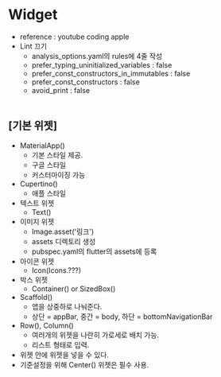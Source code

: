 # Widget
* reference : youtube coding apple
* Lint 끄기
    * analysis_options.yaml의 rules에 4줄 작성
    * prefer_typing_uninitialized_variables : false
    * prefer_const_constructors_in_immutables : false
    * prefer_const_constructors : false
    * avoid_print : false
<br><br>

## [기본 위젯]
* MaterialApp()
    * 기본 스타일 제공.
    * 구글 스타일
    * 커스터마이징 가능
* Cupertino()
    * 애플 스타일
* 텍스트 위젯
    * Text()
* 이미지 위젯
    * Image.asset('링크')
    * assets 디렉토리 생성
    * pubspec.yaml의 flutter의 assets에 등록
* 아이콘 위젯
    * Icon(Icons.???)
* 박스 위젯
    * Container() or SizedBox()
* Scaffold()
    * 앱을 상중하로 나눠준다.
    * 상단 = appBar, 중간 = body, 하단 = bottomNavigationBar
* Row(), Column()
    * 여러개의 위젯을 나란히 가로세로 배치 가능.
    * 리스트 형태로 입력.
* 위젯 안에 위젯을 넣을 수 있다.
* 기준설정을 위해 Center() 위젯은 필수 사용.
<br><br>